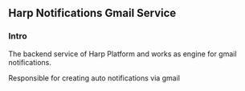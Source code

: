 ## Harp Notifications Gmail Service

### Intro
The backend service of Harp Platform and works as engine for gmail notifications.

Responsible for creating auto notifications via gmail
